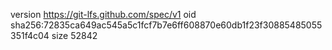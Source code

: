 version https://git-lfs.github.com/spec/v1
oid sha256:72835ca649ac545a5c1fcf7b7e6ff608870e60db1f23f30885485055351f4c04
size 52842
